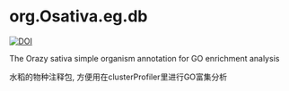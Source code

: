 # org.Osativa.eg.db

[![DOI](https://zenodo.org/badge/DOI/10.5281/zenodo.3374105.svg)](https://doi.org/10.5281/zenodo.3374105)

The Orazy sativa simple organism annotation for GO enrichment analysis

水稻的物种注释包, 方便用在clusterProfiler里进行GO富集分析